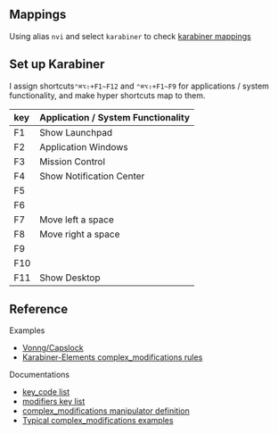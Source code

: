 ## Mappings

Using alias `nvi` and select `karabiner` to check [karabiner mappings](../cheatsheets/karabiner.md)

## Set up Karabiner

I assign shortcuts`⌃⌘⌥⇧+F1~F12` and `⌃⌘⌥⇧+F1~F9` for applications / system functionality, and make hyper shortcuts map to them.

| key | Application / System Functionality |
| :-- | :--------------------------------- |
| F1  | Show Launchpad                     |
| F2  | Application Windows                |
| F3  | Mission Control                    |
| F4  | Show Notification Center           |
| F5  |                                    |
| F6  |                                    |
| F7  | Move left a space                  |
| F8  | Move right a space                 |
| F9  |                                    |
| F10 |                                    |
| F11 | Show Desktop                       |

## Reference

Examples

-   [Vonng/Capslock](https://github.com/Vonng/Capslock/blob/master/mac/capslock.json)
-   [Karabiner-Elements complex_modifications rules](https://ke-complex-modifications.pqrs.org/)

Documentations

-   [key_code list](https://github.com/pqrs-org/Karabiner-Elements/blob/master/src/apps/PreferencesWindow/Resources/simple_modifications.json)
-   [modifiers key list](https://karabiner-elements.pqrs.org/docs/json/complex-modifications-manipulator-definition/from/modifiers/#frommodifiersmandatory)
-   [complex_modifications manipulator definition](https://karabiner-elements.pqrs.org/docs/json/complex-modifications-manipulator-definition/)
-   [Typical complex_modifications examples](https://karabiner-elements.pqrs.org/docs/json/typical-complex-modifications-examples/)
